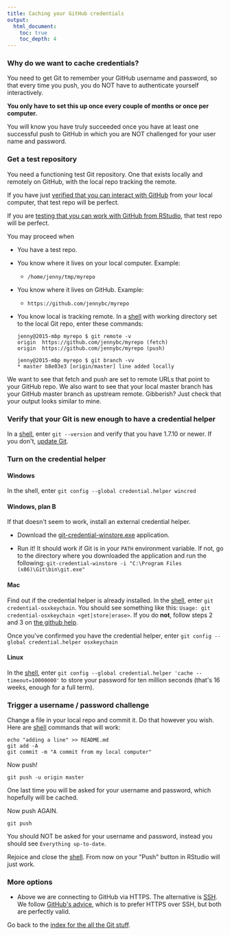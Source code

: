 ```yaml
---
title: Caching your GitHub credentials
output:
  html_document:
    toc: true
    toc_depth: 4
---
```


### Why do we want to cache credentials?

You need to get Git to remember your GitHub username and password, so that every time you push, you do NOT have to authenticate yourself interactively.

**You only have to set this up once every couple of months or once per computer.**

You will know you have truly succeeded once you have at least one successful push to GitHub in which you are NOT challenged for your user name and password.

### Get a test repository

You need a functioning test Git repository. One that exists locally and remotely on GitHub, with the local repo tracking the remote.

If you have just [verified that you can interact with GitHub](git05_github-connection.html) from your local computer, that test repo will be perfect.

If you are [testing that you can work with GitHub from RStudio](git06_git-github-rstudio.html), that test repo will be perfect.

You may proceed when

  * You have a test repo.
  * You know where it lives on your local computer. Example:
    - `/home/jenny/tmp/myrepo`
  * You know where it lives on GitHub. Example:
    - `https://github.com/jennybc/myrepo`
  * You know local is tracking remote. In a [shell](git09_shell.html) with working directory set to the local Git repo, enter these commands:
  
    ``` shell
    jenny@2015-mbp myrepo $ git remote -v
    origin	https://github.com/jennybc/myrepo (fetch)
    origin	https://github.com/jennybc/myrepo (push)
    
    jenny@2015-mbp myrepo $ git branch -vv
    * master b8e03e3 [origin/master] line added locally
    ```
  
We want to see that fetch and push are set to remote URLs that point to your GitHub repo. We also want to see that your local master branch has your GitHub master branch as upstream remote. Gibberish? Just check that your output looks similar to mine.

### Verify that your Git is new enough to have a credential helper

In a [shell](git09_shell.html), enter `git --version` and verify that you have 1.7.10 or newer. If you don't, [update Git](git01_git-install.html).
  
### Turn on the credential helper

#### Windows

In the shell, enter `git config --global credential.helper wincred`

#### Windows, plan B

If that doesn't seem to work, install an external credential helper.

  * Download the [git-credential-winstore.exe](http://gitcredentialstore.codeplex.com/) application.
  
  * Run it! It should work if Git is in your `PATH` environment variable. If not, go to the directory where you downloaded the application and run the following:
  `git-credential-winstore -i "C:\Program Files (x86)\Git\bin\git.exe"`

#### Mac

Find out if the credential helper is already installed. In the [shell](git09_shell.html), enter `git credential-osxkeychain`. You should see something like this: `Usage: git credential-osxkeychain <get|store|erase>`. If you do **not**, follow steps 2 and 3 on [the github help](https://help.github.com/articles/caching-your-github-password-in-git#platform-mac).

Once you've confirmed you have the credential helper, enter `git config --global credential.helper osxkeychain`

#### Linux

In the [shell](git09_shell.html), enter `git config --global credential.helper 'cache --timeout=10000000'` to store your password for ten million seconds (that's 16 weeks, enough for a full term).
  

### Trigger a username / password challenge

Change a file in your local repo and commit it. Do that however you wish. Here are [shell](git09_shell.html) commands that will work:

``` shell
echo "adding a line" >> README.md
git add -A
git commit -m "A commit from my local computer"
```

Now push!

``` shell
git push -u origin master
```

One last time you will be asked for your username and password, which hopefully will be cached.

Now push AGAIN.

``` shell
git push
```
  
You should NOT be asked for your username and password, instead you should see `Everything up-to-date`.
  
Rejoice and close the [shell](git09_shell.html). From now on your "Push" button in RStudio will just work.

### More options

* Above we are connecting to GitHub via HTTPS. The alternative is [SSH](https://help.github.com/articles/generating-ssh-keys). We follow [GitHub's advice](https://help.github.com/articles/which-remote-url-should-i-use/), which is to prefer HTTPS over SSH, but both are perfectly valid.

Go back to the [index for the all the Git stuff](git00_index.html).
